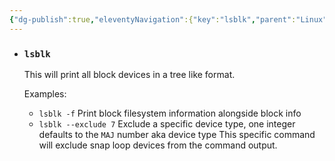 ```yaml
---
{"dg-publish":true,"eleventyNavigation":{"key":"lsblk","parent":"Linux"},"permalink":"/tech-notes/linux/lsblk/","dgHomeLink":true,"dgPassFrontmatter":true}
---
```


- ### `lsblk`

  This will print all block devices in a tree like format.

  Examples:

  - `lsblk -f` Print block filesystem information alongside block info
  - `lsblk --exclude 7` Exclude a specific device type, one integer defaults to the `MAJ` number aka device type
    This specific command will exclude snap loop devices from the command output.
